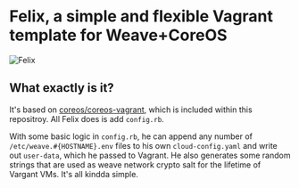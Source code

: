 # Felix, a simple and flexible Vagrant template for Weave+CoreOS

![Felix](http://upload.wikimedia.org/wikipedia/commons/0/0f/Felix_the_cat.svg)

## What exactly is it?

It's based on [coreos/coreos-vagrant](https://github.com/coreos/coreos-vagrant/), which is included within this repositroy. All Felix does is add `config.rb`.

With some basic logic in `config.rb`, he can append any number of `/etc/weave.#{HOSTNAME}.env` files to his own `cloud-config.yaml` and write out `user-data`, which he passed to Vagrant. He also generates some random strings that are used as weave network crypto salt for the lifetime of Vargant VMs. It's all kindda simple.
